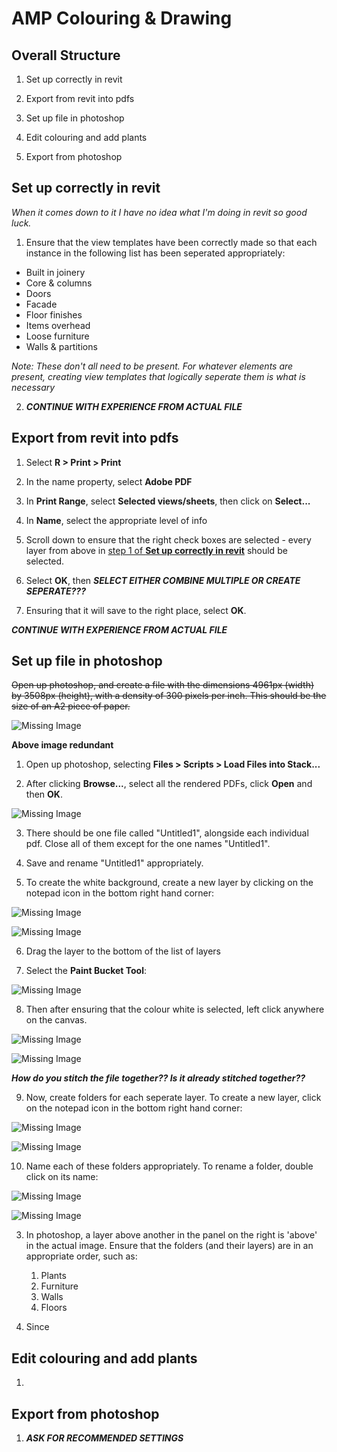 # AMP Colouring & Drawing

## Overall Structure

1. Set up correctly in revit

2. Export from revit into pdfs

3. Set up file in photoshop

4. Edit colouring and add plants

5. Export from photoshop

## <a name="revitSetUp">Set up correctly in revit</a>

*When it comes down to it I have no idea what I'm doing in revit so good luck.*

1. Ensure that the view templates have been correctly made so that each instance in the following list has been seperated appropriately:

 - Built in joinery
 - Core & columns
 - Doors
 - Facade
 - Floor finishes
 - Items overhead
 - Loose furniture
 - Walls & partitions
 
 *Note: These don't all need to be present. For whatever elements are present, creating view templates that logically seperate them is what is necessary*

2. ***CONTINUE WITH EXPERIENCE FROM ACTUAL FILE***

## Export from revit into pdfs

1. Select **R > Print > Print**

2. In the name property, select **Adobe PDF**

3. In **Print Range**, select **Selected views/sheets**, then click on **Select...**

4. In **Name**, select the appropriate level of info

5. Scroll down to ensure that the right check boxes are selected - every layer from above in [step 1 of **Set up correctly in revit**](#revitSetUp) should be selected.

6. Select **OK**, then ***SELECT EITHER COMBINE MULTIPLE OR CREATE SEPERATE???***

7. Ensuring that it will save to the right place, select **OK**. 

***CONTINUE WITH EXPERIENCE FROM ACTUAL FILE***



## Set up file in photoshop

~~Open up photoshop, and create a file with the dimensions 4961px (width) by 3508px (height), with a density of 300 pixels per inch. This should be the size of an A2 piece of paper.~~

![Missing Image](/AMPColouring/Images/NewPS.PNG)

**Above image redundant**

1. Open up photoshop, selecting **Files > Scripts > Load Files into Stack...**

2. After clicking **Browse...**, select all the rendered PDFs, click **Open** and then **OK**.

![Missing Image](/AMPColouring/Images/LoadPDFs.PNG)

3. There should be one file called "Untitled1", alongside each individual pdf. Close all of them except for the one names "Untitled1".

4. Save and rename "Untitled1" appropriately.

5. To create the white background, create a new layer by clicking on the notepad icon in the bottom right hand corner:

![Missing Image](/AMPColouring/Images/FullscreenNewLayer.png)

![Missing Image](/AMPColouring/Images/NewLayer.png)

6. Drag the layer to the bottom of the list of layers

7. Select the **Paint Bucket Tool**:
 
![Missing Image](/AMPColouring/Images/BucketTool.png)

8. Then after ensuring that the colour white is selected, left click anywhere on the canvas.

![Missing Image](/AMPColouring/Images/ColourWhite.png)

![Missing Image](/AMPColouring/Images/FullscreenBackground.png)

***How do you stitch the file together?? Is it already stitched together??***

9. Now, create folders for each seperate layer. To create a new layer, click on the notepad icon in the bottom right hand corner:

![Missing Image](/AMPColouring/Images/FullscreenNewLayer.png)

![Missing Image](/AMPColouring/Images/NewFolder.png)

10. Name each of these folders appropriately. To rename a folder, double click on its name:

![Missing Image](/AMPColouring/Images/RenameFolder.png)

![Missing Image](/AMPColouring/Images/FoldersNamed.PNG)

3. In photoshop, a layer above another in the panel on the right is 'above' in the actual image. Ensure that the folders (and their layers) are in an appropriate order, such as:

   1. Plants
   2. Furniture
   3. Walls
   4. Floors

4. Since

## Edit colouring and add plants

1. 

## Export from photoshop

1. ***ASK FOR RECOMMENDED SETTINGS***
